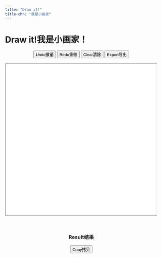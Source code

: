 ```yaml
---
title: "Draw it!"
title-chn: "我是小画家"
---
```


<style>
    #canvas {
      background: #fff;
      border: 1px solid #888;
      cursor: crosshair;
      display: block;
      width: 500px;
      height: 500px;
      image-rendering: pixelated;
    }
    #display_result {
      width: 300px;
      font-size: 12px;
      font-family: 'Noto Sans Mono', 'Noto Sans Symbols2', monospace;
    }
</style>

# <span class="eng">Draw it!</span><span class="chn">我是小画家！</span>

<div style="text-align: center">
    <button id="undoBtn" title="Undo (Cmd/Ctrl+Z)"><span class="eng">Undo</span><span class="chn">撤销</span></button>
    <button id="redoBtn" title="Redo (Cmd/Ctrl+Shift+Z)"><span class="eng">Redo</span><span class="chn">重做</span></button>
    <button id="clearBtn"><span class="eng">Clear</span><span class="chn">清除</span></button>
    <button id="exportBtn"><span class="eng">Export</span><span class="chn">导出</span></button>
    <br><br>
    <div style="display: flex; align-items: center; flex-direction: column;">
    <canvas id="canvas" width="100" height="100"></canvas>
    </div><br><br>
    <h3><span class="eng">Result</span><span class="chn">结果</span></h3>
    <button id="copyBtn" title="Copy output text (Cmd/Ctrl+C)"><span class="eng">Copy</span><span class="chn">拷贝</span></button>
    <br>
    <div id="display_result" readonly></div>
</div>

<script src="./main.js"></script>